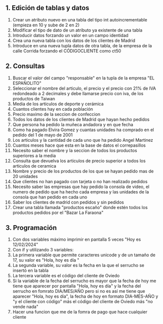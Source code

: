 ## 1. Edición de tablas y datos 
1. Crear un atributo nuevo en una tabla del tipo int autoincrementable (empieza en 10 y sube de 2 en 2)
2. Modificar el tipo de dato de un atributo ya existente de una tabla
3. Introducir datos forzando un valor en un campo identidad
4. Crea una nueva tabla con los datos de los clientes de Madrid
5. Introduce en una nueva tupla datos de otra tabla, de la empresa de la calle Corrida forzando el CÓDIGOCLIENTE como ct50

## 2. Consultas
1. Buscar el valor del campo "responsable" en la tupla de la empresa "EL ESPAÑOLITO"
2. Seleccionar el nombre del articulo, el precio y el precio con 21% de IVA redondeado a 2 decimales y debe llamarse precio con iva, de los productos de Taiwan
3. Media de los artículos de deporte y cerámica
4. Cuantos clientes hay en cada población
5. Precio maximo de la seccion de confeccion
6. Todos los datos de los clientes de Madrid que hayan hecho pedidos
7. Que persona ha pedido la muñeca andadora y en que fecha
8. Como ha pagado Elvira Gomez y cuantas unidades ha comprado en el pedido del 1 de mayo de 2001
9. Los articulos y la cantidad de cada uno que ha pedido Angel Martinez
10. Cuantos meses hace que esta en la base de datos el correpasillos
11. Necesito saber el nombre y la seccion de todos los productos superiores a la media
12. Consulta que devuelva los articulos de precio superior a todos los articulos de ceramica
13. Nombre y precio de los productos de los que se hayan pedido mas de 20 unidades
14. Que clientes no han pagado con tarjeta o no han realizado pedidos
15. Necesito saber las empresas que hay pedido la consola de video, el numero de pedido que ha hecho cada empresa y las unidades de la consola que han pedido en cada uno
16. Saber los clientes de madrid con pedidos y sin pedidos
17. Crear una tabla llamada "productos escaño" donde estén todos los productos pedidos por el "Bazar La Faraona"

## 3. Programación
1. Con dos variables máximo imprimir en pantalla 5 veces "Hoy es 12/02/2024"
2. Con if y utilizando 3 variables:
  1. La primera variable que permite caracteres unicode y de un tamaño de 17, su valor es "Hola, hoy es día "
  1. La segunda variable, su valor es la fecha en la que el serrucho se insertó en la tabla
  1. La tercera variable es el código del cliente de Oviedo
  1. Si la variable de la fecha del serrucho es mayor que la fecha de hoy me tiene que aparecer por pantalla "Hola, hoy es día" y la fecha del serrucho en fomrato DIA/MES/AÑO pero si no es así me tiene que aparecer "Hola, hoy es día", la fecha de hoy en formato DIA-MES-AÑO y "y el cliente con código" más el código del cliente de Oviedo más "no vende nada"
3. Hacer una funcion que me de la fomra de pago que hace cualquier cliente
